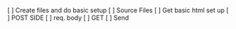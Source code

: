 [ ] Create files and do basic setup 
[ ] Source Files
[ ] Get basic html set up
[ ] POST SIDE
[ ] req. body
[ ] GET
[ ] Send